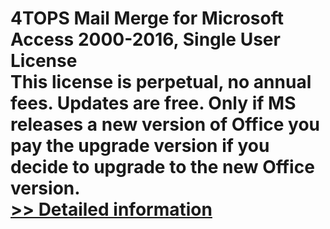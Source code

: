 # 4TOPS Mail Merge for Microsoft Access 2000-2016, Single User License<br />This license is perpetual, no annual fees. Updates are free. Only if MS releases a new version of Office you pay the upgrade version if you decide to upgrade to the new Office version.<br />[>> Detailed information](https://secure.shareit.com/shareit/product.html?productid=300724461&affiliateid=200057808)